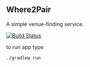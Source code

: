 ## Where2Pair ##

A simple venue-finding service.

[![Build Status](https://where2pair.ci.cloudbees.com/job/Master%20build/badge/icon)](https://where2pair.ci.cloudbees.com/job/Master%20build/)

to run app type
```
./gradlew run
```
